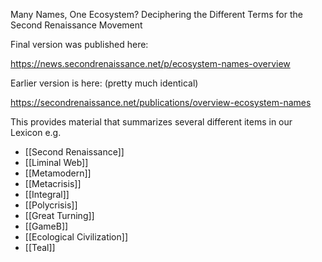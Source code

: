 Many Names, One Ecosystem? Deciphering the Different Terms for the Second Renaissance Movement

Final version was published here:

https://news.secondrenaissance.net/p/ecosystem-names-overview

Earlier version is here: (pretty much identical)

https://secondrenaissance.net/publications/overview-ecosystem-names

This provides material that summarizes several different items in our Lexicon e.g.

- [[Second Renaissance]]
- [[Liminal Web]]
- [[Metamodern]]
- [[Metacrisis]]
- [[Integral]]
- [[Polycrisis]]
- [[Great Turning]]
- [[GameB]]
- [[Ecological Civilization]]
- [[Teal]]